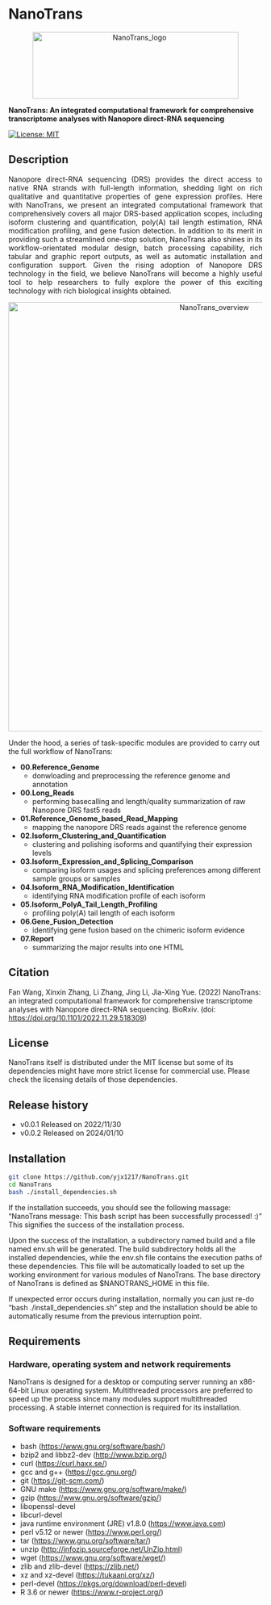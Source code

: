 # NanoTrans

<p align="center">
  <img src="https://github.com/yjx1217/NanoTrans/blob/main/NanoTrans.logo.png" alt="NanoTrans_logo" width="408" height="132"/>
</p>

**NanoTrans: An integrated computational framework for comprehensive transcriptome analyses with Nanopore direct-RNA sequencing**

[![License: MIT](https://img.shields.io/badge/License-MIT-yellow.svg)](https://opensource.org/licenses/MIT)

## Description
<div style="text-align: justify"> 
Nanopore direct-RNA sequencing (DRS) provides the direct access to native RNA strands with full-length information, shedding light on rich qualitative and quantitative properties of gene expression profiles. Here with NanoTrans, we present an integrated computational framework that comprehensively covers all major DRS-based application scopes, including isoform clustering and quantification, poly(A) tail length estimation, RNA modification profiling, and gene fusion detection. In addition to its merit in providing such a streamlined one-stop solution, NanoTrans also shines in its workflow-orientated modular design, batch processing capability, rich tabular and graphic report outputs, as well as automatic installation and configuration support. Given the rising adoption of Nanopore DRS technology in the field, we believe NanoTrans will become a highly useful tool to help researchers to fully explore the power of this exciting technology with rich biological insights obtained.
</div>

<p align="center">
  <img src="https://github.com/yjx1217/NanoTrans/blob/main/NanoTrans.overview.png" alt="NanoTrans_overview" width="800" height="851"/>
</p>

Under the hood, a series of task-specific modules are provided to carry out the full workflow of NanoTrans:

* **00.Reference_Genome**
  * donwloading and preprocessing the reference genome and annotation
* **00.Long_Reads**
  * performing basecalling and length/quality summarization of raw Nanopore DRS fast5 reads
* **01.Reference_Genome_based_Read_Mapping**
  * mapping the nanopore DRS reads against the reference genome
* **02.Isoform_Clustering_and_Quantification**
  * clustering and polishing isoforms and quantifying their expression levels
* **03.Isoform_Expression_and_Splicing_Comparison**
  * comparing isoform usages and splicing preferences among different sample groups or samples
* **04.Isoform_RNA_Modification_Identification**
  * identifying RNA modification profile of each isoform
* **05.Isoform_PolyA_Tail_Length_Profiling**
  * profiling poly(A) tail length of each isoform
* **06.Gene_Fusion_Detection**
  * identifying gene fusion based on the chimeric isoform evidence
* **07.Report**
  * summarizing the major results into one HTML


## Citation
Fan Wang, Xinxin Zhang, Li Zhang, Jing Li, Jia-Xing Yue. (2022) NanoTrans: an integrated computational framework for comprehensive transcriptome analyses with Nanopore direct-RNA sequencing. BioRxiv. (doi: https://doi.org/10.1101/2022.11.29.518309)


## License
NanoTrans itself is distributed under the MIT license but some of its dependencies might have more strict license for commercial use. Please check the licensing details of those dependencies.

## Release history
* v0.0.1 Released on 2022/11/30
* v0.0.2 Released on 2024/01/10

## Installation
```sh
git clone https://github.com/yjx1217/NanoTrans.git
cd NanoTrans
bash ./install_dependencies.sh
```
If the installation succeeds, you should see the following massage:
“NanoTrans message: This bash script has been successfully processed! :)”
This signifies the success of the installation process. 

Upon the success of the installation, a subdirectory named build and a file named env.sh will be generated. The build subdirectory holds all the installed dependencies, while the env.sh file contains the execution paths of these dependencies. This file will be automatically loaded to set up the working environment for various modules of NanoTrans. The base directory of NanoTrans is defined as $NANOTRANS_HOME in this file.

If unexpected error occurs during installation, normally you can just re-do “bash ./install_dependencies.sh” step and the installation should be able to automatically resume from the previous interruption point. 


## Requirements
### Hardware, operating system and network requirements
NanoTrans is designed for a desktop or computing server running an x86-64-bit Linux operating system. Multithreaded processors are preferred to speed up the process since many modules support multithreaded processing. A stable internet connection is required for its installation. 

### Software requirements
* bash (https://www.gnu.org/software/bash/)
* bzip2 and libbz2-dev (http://www.bzip.org/)
* curl (https://curl.haxx.se/)
* gcc and g++ (https://gcc.gnu.org/)
* git (https://git-scm.com/)
* GNU make (https://www.gnu.org/software/make/)
* gzip (https://www.gnu.org/software/gzip/)
* libopenssl-devel
* libcurl-devel
* java runtime environment (JRE) v1.8.0 (https://www.java.com)
* perl v5.12 or newer (https://www.perl.org/)
* tar (https://www.gnu.org/software/tar/)
* unzip (http://infozip.sourceforge.net/UnZip.html)
* wget (https://www.gnu.org/software/wget/)
* zlib and zlib-devel (https://zlib.net/)
* xz and xz-devel (https://tukaani.org/xz/)
* perl-devel (https://pkgs.org/download/perl-devel)
* R 3.6 or newer (https://www.r-project.org/)
